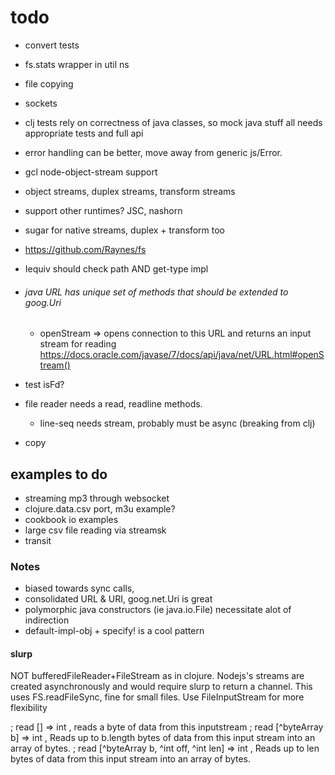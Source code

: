 # todo
  * convert tests
   * fs.stats wrapper in util ns
  * file copying
  * sockets
  * clj tests rely on correctness of java classes, so mock java
     stuff all needs appropriate tests and full api
  * error handling can be better, move away from generic js/Error.
  * gcl node-object-stream support
  * object streams, duplex streams, transform streams
  * support other runtimes? JSC, nashorn
  * sugar for native streams, duplex + transform too
  * https://github.com/Raynes/fs
  * Iequiv should check path AND get-type impl

  * ###### java URL has unique set of methods that should be extended to goog.Uri
    * openStream => opens connection to this URL and returns an input stream for reading
      https://docs.oracle.com/javase/7/docs/api/java/net/URL.html#openStream()

  * test isFd?

  * file reader needs a read, readline methods.
    * line-seq needs stream, probably must be async (breaking from clj)

  * copy






## examples to do
* streaming mp3 through websocket
* clojure.data.csv port, m3u example?
* cookbook io examples
* large csv file reading via streamsk
* transit




### Notes
  * biased towards sync calls,
  * consolidated URL & URI, goog.net.Uri is great
  * polymorphic java constructors (ie java.io.File)
    necessitate alot of indirection
  * default-impl-obj + specify! is a cool pattern


#### slurp
 NOT bufferedFileReader+FileStream as in clojure. Nodejs's streams are created
 asynchronously and would require slurp to return a channel. This uses
 FS.readFileSync, fine for small files. Use FileInputStream for more flexibility




; read [] => int , reads a byte of data from this inputstream
; read [^byteArray b] => int ,  Reads up to b.length bytes of data from this input stream into an array of bytes.
; read [^byteArray b, ^int off, ^int len] => int ,   Reads up to len bytes of data from this input stream into an array of bytes.
